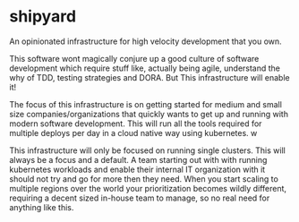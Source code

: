 # shipyard
An opinionated infrastructure for high velocity development that you own.  

This software wont magically conjure up a good culture of software development which require stuff like, actually being agile, understand the why of TDD, testing strategies and DORA. But This infrastructure will enable it!

The focus of this infrastructure is on getting started for medium and small size companies/organizations that quickly wants to get up and running with modern software development. This will run all the tools required for multiple deploys per day in a cloud native way using kubernetes. w 

This infrastructure will only be focused on running single clusters. This will always be a focus and a default. A team starting out with with running kubernetes workloads and enable their internal IT organization with it should not try and go for more then they need. When you start scaling to multiple regions over the world your prioritization becomes wildly different, requiring a decent sized in-house team to manage, so no real need for anything like this.
